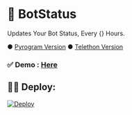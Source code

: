 # 🤖 BotStatus

Updates Your Bot Status, Every {} Hours.

● [Pyrogram Version](https://github.com/UvinduBro/BotStatus/tree/Pyrogram)
● [Telethon Version](https://github.com/UvinduBro/BotStatus/tree/Telethon)

### ✅ Demo : [Here](https://t.me/UvinduBro/59)

## 👨‍💻 Deploy: 
[![Deploy](https://www.herokucdn.com/deploy/button.svg)](https://heroku.com/deploy?template=https://github.com/UvinduBro/BotStatus/tree/Telethon)
